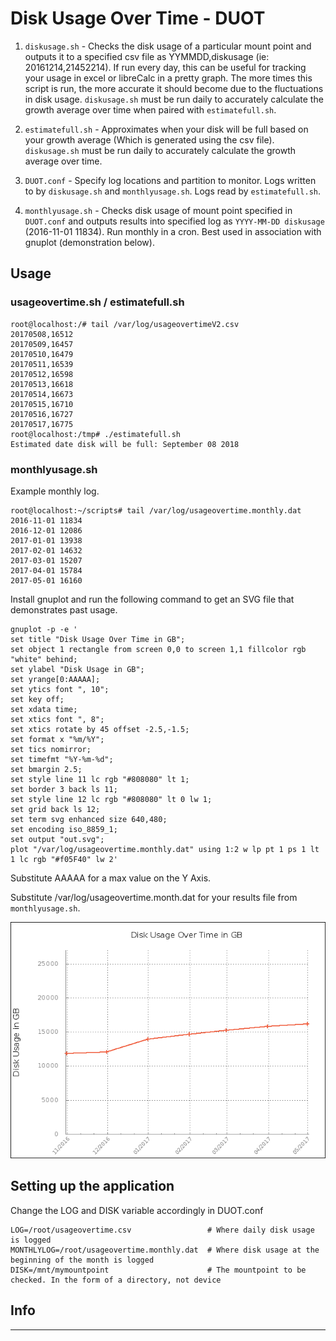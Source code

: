 # Disk Usage Over Time - DUOT


1. `diskusage.sh` - Checks the disk usage of a particular mount point and outputs it to a specified csv file as YYMMDD,diskusage (ie: 20161214,21452214). If run every day, this can be useful for tracking your usage in excel or libreCalc in a pretty graph. The more times this script is run, the more accurate it should become due to the fluctuations in disk usage. `diskusage.sh` must be run daily to accurately calculate the growth average over time when paired with `estimatefull.sh`.

2. `estimatefull.sh` - Approximates when your disk will be full based on your growth average (Which is generated using the csv file). `diskusage.sh` must be run daily to accurately calculate the growth average over time.

3. `DUOT.conf` - Specify log locations and partition to monitor. Logs written to by `diskusage.sh` and `monthlyusage.sh`. Logs read by `estimatefull.sh`.

4. `monthlyusage.sh` - Checks disk usage of mount point specified in `DUOT.conf` and outputs results into specified log as `YYYY-MM-DD diskusage` (2016-11-01 11834). Run monthly in a cron. Best used in association with gnuplot (demonstration below).

## Usage

### usageovertime.sh / estimatefull.sh
```
root@localhost:/# tail /var/log/usageovertimeV2.csv
20170508,16512
20170509,16457
20170510,16479
20170511,16539
20170512,16598
20170513,16618
20170514,16673
20170515,16710
20170516,16727
20170517,16775
root@localhost:/tmp# ./estimatefull.sh
Estimated date disk will be full: September 08 2018
```

### monthlyusage.sh

Example monthly log.
```
root@localhost:~/scripts# tail /var/log/usageovertime.monthly.dat
2016-11-01 11834
2016-12-01 12086
2017-01-01 13938
2017-02-01 14632
2017-03-01 15207
2017-04-01 15784
2017-05-01 16160
```

Install gnuplot and run the following command to get an SVG file that demonstrates past usage.
```
gnuplot -p -e '
set title "Disk Usage Over Time in GB";
set object 1 rectangle from screen 0,0 to screen 1,1 fillcolor rgb "white" behind;
set ylabel "Disk Usage in GB";
set yrange[0:AAAAA];
set ytics font ", 10";
set key off;
set xdata time;
set xtics font ", 8";
set xtics rotate by 45 offset -2.5,-1.5;
set format x "%m/%Y";
set tics nomirror;
set timefmt "%Y-%m-%d";
set bmargin 2.5;
set style line 11 lc rgb "#808080" lt 1;
set border 3 back ls 11;
set style line 12 lc rgb "#808080" lt 0 lw 1;
set grid back ls 12;
set term svg enhanced size 640,480;
set encoding iso_8859_1;
set output "out.svg";
plot "/var/log/usageovertime.monthly.dat" using 1:2 w lp pt 1 ps 1 lt 1 lc rgb "#f05F40" lw 2'
```
Substitute AAAAA for a max value on the Y Axis.

Substitute /var/log/usageovertime.month.dat for your results file from `monthlyusage.sh`.

![Screenshot](https://raw.githubusercontent.com/JoeWalters/IMG/master/out.svg)


## Setting up the application
Change the LOG and DISK variable accordingly in DUOT.conf
```
LOG=/root/usageovertime.csv                 # Where daily disk usage is logged
MONTHLYLOG=/root/usageovertime.monthly.dat  # Where disk usage at the beginning of the month is logged
DISK=/mnt/mymountpoint                      # The mountpoint to be checked. In the form of a directory, not device
```

## Info

---

